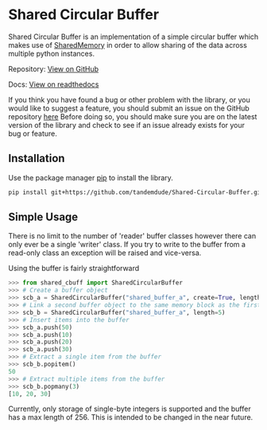 # Shared Circular Buffer

Shared Circular Buffer is an implementation of a simple circular buffer which makes use of
[SharedMemory](https://docs.python.org/3/library/multiprocessing.shared_memory.html#multiprocessing.shared_memory.SharedMemory) in order to allow sharing of the data across multiple
python instances.

Repository: [View on GitHub](https://github.com/tandemdude/Shared-Circular-Buffer)

Docs: [View on readthedocs](https://shared-circular-buffer.readthedocs.io/en/latest/)

If you think you have found a bug or other problem with the library, or you would like to suggest a feature,
you should submit an issue on the GitHub repository [here](https://github.com/tandemdude/Shared-Circular-Buffer/issues)
Before doing so, you should make sure you are on the latest version of the library and check to see if an issue
already exists for your bug or feature.

## Installation

Use the package manager [pip](https://pip.pypa.io/en/stable/) to install the library.

```bash
pip install git+https://github.com/tandemdude/Shared-Circular-Buffer.git
```

## Simple Usage

There is no limit to the number of 'reader' buffer classes however there can only ever be
a single 'writer' class. If you try to write to the buffer from a read-only class an exception will
be raised and vice-versa.

Using the buffer is fairly straightforward

```python
>>> from shared_cbuff import SharedCircularBuffer
>>> # Create a buffer object
>>> scb_a = SharedCircularBuffer("shared_buffer_a", create=True, length=5)
>>> # Link a second buffer object to the same memory block as the first
>>> scb_b = SharedCircularBuffer("shared_buffer_a", length=5)
>>> # Insert items into the buffer
>>> scb_a.push(50)
>>> scb_a.push(10)
>>> scb_a.push(20)
>>> scb_a.push(30)
>>> # Extract a single item from the buffer
>>> scb_b.popitem()
50
>>> # Extract multiple items from the buffer
>>> scb_b.popmany(3)
[10, 20, 30]
```

Currently, only storage of single-byte integers is supported and the buffer has a max length of 256. This is intended
to be changed in the near future.